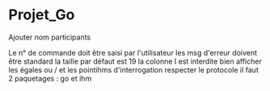# Projet_Go

Ajouter nom participants

Le n° de commande doit être saisi par l'utilisateur
les msg d'erreur doivent être standard
la taille par défaut est 19
la colonne I est interdite
bien afficher les égales ou / et les pointihms d'interrogation
respecter le protocole
il faut 2 paquetages : go et ihm 
